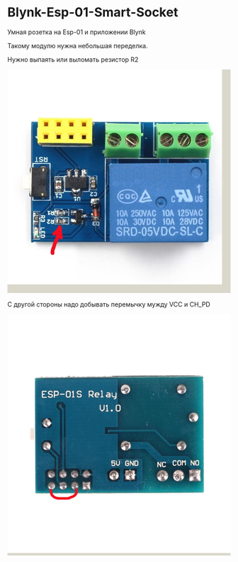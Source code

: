 # Blynk-Esp-01-Smart-Socket
Умная розетка на Esp-01 и приложении Blynk

Такому модулю нужна небольшая переделка.

Нужно выпаять или выломать резистор R2

![alt text](https://github.com/CHE77/Blynk-Esp-01-Smart-Socket/blob/main/ESP01-S-5V-WiFi-Relay-Module1.jpg?raw=true)

C другой стороны надо добывать перемычку мужду VCC и CH_PD

![alt text](https://github.com/CHE77/Blynk-Esp-01-Smart-Socket/blob/main/esp8266-01s-relay-expansion-module-back1.jpg?raw=true)

